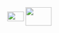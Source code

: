 
<p align="center"><img src="/tex/d28e6a4222f33b55d19124105fb69835.svg?invert_in_darkmode&sanitize=true" align=middle width=96.80329065pt height=11.96348175pt/></p>
<img src="/tex/879f72b78bf0b9e092d581af06d564b9.svg?invert_in_darkmode&sanitize=true" align=middle width=38.310511799999986pt height=22.55708729999998pt/>
<img src="/tex/f37ddd3cf1d89f809c9bbd96f6dc26e0.svg?invert_in_darkmode&sanitize=true" align=middle width=59.5029897pt height=42.37471259999998pt/>
